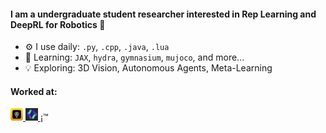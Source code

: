 #### I am a undergraduate student researcher interested in Rep Learning and DeepRL for Robotics 🤖

- ⚙️ I use daily: `.py`, `.cpp`, `.java`, `.lua`
- 📝 Learning: `JAX`, `hydra`, `gymnasium`, `mujoco`, and more...
- 💡 Exploring: 3D Vision, Autonomous Agents, Meta-Learning

#### Worked at:
<a href="https://roborisen.com/company/education.php">
  <img src="./assests/roborisen.png" alt="Pingpong Robotics" width="20" height="20">
</a>

<a href="https://lab.radicalai.app/">
  <img src="./assests/radical.png" alt="RadicalX" width="20" height="20">
</a>¡™
